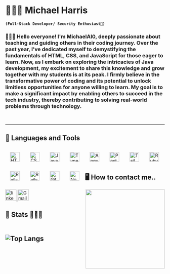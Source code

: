 # 👨🏾‍💼 Michael Harris

**`(Full-Stack Developer/ Security Enthusiast🔐)`**

<h3>👨🏾‍💻 Hello everyone! I'm MichaelAI0, deeply passionate about teaching and guiding others in their coding journey. Over the past year, I've dedicated myself to demystifying the fundamentals of HTML, CSS, and JavaScript for those eager to learn. Now, as I embark on exploring the intricacies of Java development, my excitement to share this knowledge and grow together with my students is at its peak. I firmly believe in the transformative power of coding and its potential to unlock limitless opportunities for anyone willing to learn. My goal is to make a significant impact by enabling others to succeed in the tech industry, thereby contributing to solving real-world problems through technology.</h3>

<br />
<hr>

<h2>💼 Languages and Tools</h2>

<img align="left" alt="HTML" width="30px" style="padding:15px;" src="https://cdn.jsdelivr.net/gh/devicons/devicon/icons/html5/html5-plain.svg" />

<img align="left" alt="CSS" width="30px" style="padding:15px;" src="https://cdn.jsdelivr.net/gh/devicons/devicon/icons/css3/css3-plain.svg" />

<img align="left" alt="JavaScript" width="30px" style="padding:15px;" src="https://cdn.jsdelivr.net/gh/devicons/devicon/icons/javascript/javascript-plain.svg" />

<img align="left" alt="TypeScript" width="30px" style="padding:15px;" src="https://cdn.jsdelivr.net/gh/devicons/devicon/icons/typescript/typescript-plain.svg" />

<img align="left" alt="AngularJS" width="30px" style="padding:15px;" src="https://cdn.jsdelivr.net/gh/devicons/devicon/icons/angularjs/angularjs-plain.svg" />

<img align="left" alt="PostgreSQL" width="30px" style="padding:15px;" src="https://cdn.jsdelivr.net/gh/devicons/devicon/icons/postgresql/postgresql-original.svg" />

<img align="left" alt="Tailwind" width="30px" style="padding:15px;" src="https://cdn.jsdelivr.net/gh/devicons/devicon/icons/tailwindcss/tailwindcss-plain.svg" />

<img align="left" alt="Ruby" width="30px" style="padding:15px;" src="https://cdn.jsdelivr.net/gh/devicons/devicon/icons/ruby/ruby-original.svg" />

<img align="left" alt="Rails" width="30px" style="padding:15px;" src="https://cdn.jsdelivr.net/gh/devicons/devicon/icons/rails/rails-original-wordmark.svg" />

<img align="left" alt="Rails" width="30px" style="padding:15px;" src="https://cdn.jsdelivr.net/gh/devicons/devicon/icons/redis/redis-original.svg" />

<img align="left" alt="Git" width="30px" style="padding:15px;" src="https://cdn.jsdelivr.net/gh/devicons/devicon/icons/git/git-original.svg" />

<img align="left" alt="NodeJS" width="30px" style="padding:15px;"  src="https://cdn.jsdelivr.net/gh/devicons/devicon/icons/ubuntu/ubuntu-plain-wordmark.svg" />


<br/>
<br />
<br />

<h2>🖥 How to contact me..</h2>
<a href="https://www.linkedin.com/in/michaelai0/" target="_blank">
  <img src="https://img.shields.io/badge/LinkedIn-0077B5?style=for-the-badge&logo=linkedin&logoColor=white" height="35" alt="linkedin logo" />
</a>

<a href="mailto:alphasni@gmail.com" target="_blank">
  <img src="https://img.shields.io/badge/Gmail-D14836?style=for-the-badge&logo=gmail&logoColor=white" height="35" alt="Gmail logo" />
</a>
<img align="right" height="250" src="https://media.giphy.com/media/3o7qDY0YN8P6ukC1Qk/giphy.gif"/>

<br/>

<h2>💫 Stats 🧘🏿‍♂️<h2>
<div style="display: inline-flex; gap: 10px;">
  
![Top Langs](https://github-readme-stats.vercel.app/api/top-langs/?username=MichaelAI0&hide=html&layout=compact&langs_count=6&theme=vision-friendly-dark&hide_border=true)

</div>

<!-- ![Fred GitHub stats](https://github-readme-stats.vercel.app/api?username=MichaelAI0&show_icons=true&theme=vision-friendly-dark&hide_border=true) -->
<!-- ![Top Langs](https://github-readme-stats.vercel.app/api/top-langs/?username=MichaelAl0&hide=html&layout=compact&langs_count=6&theme=vision-friendly-dark&hide_border=true) -->
<!-- ![Alt Text](https://media.giphy.com/media/1CEoPFtZIIHbG/giphy.gif) -->
<!-- ![Alt Text](https://media.giphy.com/media/UUHUfrG6NsXzG/giphy.gif) -->

